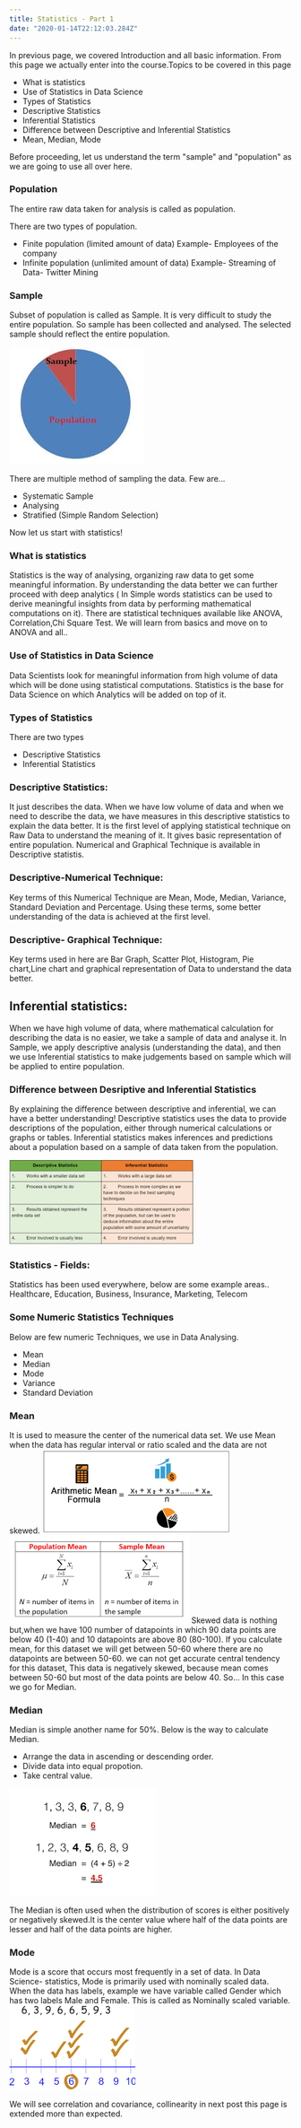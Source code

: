 ```yaml
---
title: Statistics - Part 1
date: "2020-01-14T22:12:03.284Z"
---
```


In previous page, we covered Introduction and all basic information. From this page we actually enter into the course.Topics to be covered in this page
- What is statistics
- Use of Statistics in Data Science
- Types of Statistics
- Descriptive Statistics
- Inferential Statistics
- Difference between Descriptive and Inferential Statistics
- Mean, Median, Mode

Before proceeding, let us understand the term "sample"  and "population"
as we are going to use all over here.

### Population
The entire raw data taken for analysis is called as population. 

There are two types of population.
- Finite population (limited amount of data)
Example- Employees of the company
- Infinite population (unlimited amount of data)
Example- Streaming of Data- Twitter Mining

### Sample
Subset of population is called as Sample. It is very difficult to study the entire population. So sample has been collected and analysed. The selected sample should reflect the entire population.

![](./population.png)

There are multiple method of sampling the data. Few are...
- Systematic Sample
- Analysing
- Stratified (Simple Random Selection)

Now let us start with statistics!

### What is statistics
Statistics is the way of analysing, organizing raw data to get some meaningful information. By understanding the data better we can further proceed with deep analytics ( In Simple words statistics can be used to derive meaningful insights from data by performing mathematical computations on it). There are statistical techniques available like ANOVA, Correlation,Chi Square Test. We will learn from basics and move on to ANOVA and all..

### Use of Statistics in Data Science
Data Scientists look for meaningful information from high volume of data which will be done using statistical computations. Statistics is the base for Data Science on which Analytics will be added on top of it.

### Types of Statistics
There are two types
- Descriptive Statistics 
- Inferential Statistics

### Descriptive Statistics:
It just describes the data. When we have low volume of data and when we need to describe the data, we have measures in this descriptive statistics to explain the data better. It is the first level of applying statistical technique on Raw Data to understand the meaning of it. It gives basic representation of entire population. Numerical and Graphical Technique is available in Descriptive statistis.

### Descriptive-Numerical Technique:
Key terms of this Numerical Technique are Mean, Mode, Median, Variance, Standard Deviation and Percentage. Using these terms, some better understanding of the data is achieved at the first level.

### Descriptive- Graphical Technique:
Key terms used in here are Bar Graph, Scatter Plot, Histogram, Pie chart,Line chart and graphical representation of Data to understand the data better.
  
## Inferential statistics:
When we have high volume of data, where mathematical calculation for describing the data is no easier, we take a sample of data and analyse it. In Sample, we apply descriptive analysis (understanding the data), and then we use Inferential statistics to make judgements based on sample which will be applied to entire population. 

### Difference between Desriptive and Inferential Statistics
By explaining the difference between descriptive and inferential, we can have a better understanding! Descriptive statistics uses the data to provide descriptions of the population, either through numerical calculations or graphs or tables. Inferential statistics makes inferences and predictions about a population based on a sample of data taken from the population.

![](./DesInf.png)

###  Statistics - Fields:
Statistics has been used everywhere, below are some example areas..
Healthcare, Education, Business, Insurance, Marketing, Telecom

### Some Numeric Statistics Techniques
Below are few numeric Techniques, we use in Data Analysing.
- Mean
- Median
- Mode
- Variance
- Standard Deviation

### Mean
It is used to measure the center of the numerical data set.
We use Mean when the data has regular interval or ratio scaled  and the data are not skewed. 
![](./Mean2.png)
![](./Mean1.png)
Skewed data is nothing but,when we have 100 number of datapoints in which 90 data points are below 40 (1-40) and 10 datapoints are above 80 (80-100). If you calculate mean, for this dataset we will get between 50-60 where there are no datapoints are between 50-60. we can not get accurate central tendency for this dataset, This data is negatively skewed, because mean comes between 50-60 but most of the data points are below 40. So...
In this case we go for Median.

### Median
Median is simple another name for 50%. Below is the way to calculate Median.
- Arrange the data in ascending or descending order.
- Divide data into equal propotion.
- Take central value.

![](./Median1.png)

The Median is often used when the distribution of scores is either positively or negatively skewed.It is the center value where half of the data points are lesser and half of the data points are higher.

### Mode
Mode is a score that occurs most frequently in a set of data. In Data Science- statistics, Mode is primarily used with nominally scaled data. When the data has labels, example we have variable called Gender which has two labels Male and Female. This is called as Nominally scaled variable.
![](./Mode1.png)

We will see correlation and covariance, collinearity in next post this page is extended more than expected.











